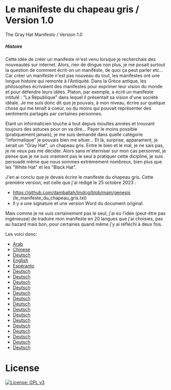 # Le manifeste du chapeau gris / Version 1.0 
The Gray Hat Manifesto / Version 1.0

##### Histoire
Cette idée de créer un manifeste m'est venu lorsque je recherchais des nouveautés sur internet.
Alors, rien de dingue non plus, je me posait surtout la question de comment écrit-on un manifeste, de quoi ça peut parler etc... Car créer un manifeste n'est pas nouveau du tout, les manifestes ont une longue histoire qui remonte à l'Antiquité. Dans la Grèce antique, les philosophes écrivaient des manifestes pour exprimer leur vision du monde et pour défendre leurs idées. Platon, par exemple, a écrit un manifeste intitulé : "La République" dans lequel il présentait sa vision d'une société idéale. Je me suis donc dit que je pouvais, à mon niveau, écrire sur quelque chose qui me tenaît à coeur, ou du moins qui pouvait représenter des sentiments partagés par certaines personnes.

Etant un informaticien touche à tout depuis moultes années et trouvant toujours des astuces pour on va dire... Payer le moins possible (pratiquement jamais), je me suis demandé dans quelle catégorie "informatique" je pouvais bien me situer... Et là, surprise, apparament, je serait un "Gray Hat", un chapeau gris. Entre le bien et le mal, je ne sais pas, je ne veux pas me décider. Alors sans m'éterniser sur mon cas personnel, je pense que je ne suis vraiment pas le seul à pratiquer cette dicipline, je suis persuadé même que nous sommes extrèmement nombreux, bien plus que les "White Hat" et les "Black Hat".

J'en ai conclu que je devais écrire le manifeste du chapeau gris. Cette première version, est celle que j'ai rédigé le 25 octobre 2023 : 

* https://github.com/damballah/lmdcg/blob/main/genesis (le_manifeste_du_chapeau_gris.txt)
* Il y a une signature et une version Word du document original.

Mais comme je ne suis certainement pas le seul, j'ai eu l'idée (peut-être pas ingénieuse) de traduire mon manifeste en 20 langues que j'ai choisies, pas au hazard mais bon, pour certaines quand même j'y ai réfléchi à deux fois.

Les voici donc:
  - [Arab](https://github.com/damballah/lmdcg/tree/main/traductions/Arab)
  - [Chinese](https://github.com/damballah/lmdcg/tree/main/traductions/Chinese)
  - [Deutsch](https://github.com/damballah/lmdcg/tree/main/traductions/Deutsch)
  - [English](https://github.com/damballah/lmdcg/tree/main/traductions/English)
  - [Espéranto](https://github.com/damballah/lmdcg/tree/main/traductions/)
  - [Deutsch](https://github.com/damballah/lmdcg/tree/main/traductions/Deutsch)
  - [Deutsch](https://github.com/damballah/lmdcg/tree/main/traductions/Deutsch)
  - [Deutsch](https://github.com/damballah/lmdcg/tree/main/traductions/Deutsch)
  - [Deutsch](https://github.com/damballah/lmdcg/tree/main/traductions/Deutsch)
  - [Deutsch](https://github.com/damballah/lmdcg/tree/main/traductions/Deutsch)
  - [Deutsch](https://github.com/damballah/lmdcg/tree/main/traductions/Deutsch)
  - [Deutsch](https://github.com/damballah/lmdcg/tree/main/traductions/Deutsch)
  - [Deutsch](https://github.com/damballah/lmdcg/tree/main/traductions/Deutsch)
  - [Deutsch](https://github.com/damballah/lmdcg/tree/main/traductions/Deutsch)
  - [Deutsch](https://github.com/damballah/lmdcg/tree/main/traductions/Deutsch)
  - [Deutsch](https://github.com/damballah/lmdcg/tree/main/traductions/Deutsch)
  - [Deutsch](https://github.com/damballah/lmdcg/tree/main/traductions/Deutsch)
  - [Deutsch](https://github.com/damballah/lmdcg/tree/main/traductions/Deutsch)
  - [Deutsch](https://github.com/damballah/lmdcg/tree/main/traductions/Deutsch)
  - [Deutsch](https://github.com/damballah/lmdcg/tree/main/traductions/Deutsch)



# License
[![License: GPL v3](https://img.shields.io/badge/License-GPLv3-blue.svg)](https://www.gnu.org/licenses/gpl-3.0)

